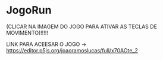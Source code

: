 # JogoRun

(CLICAR NA IMAGEM DO JOGO PARA ATIVAR AS TECLAS DE MOVIMENTO)!!!!!

LINK PARA ACEESAR O JOGO -> https://editor.p5js.org/joaoramoslucas/full/x70AOte_2
